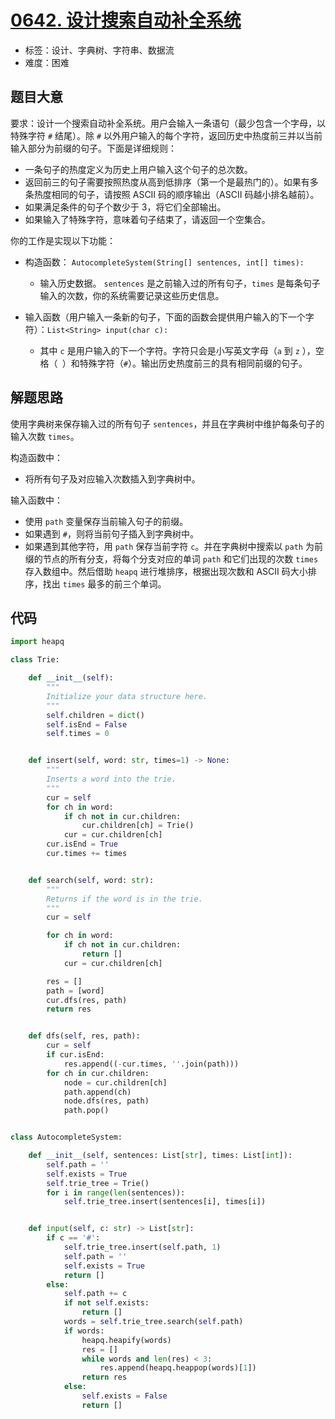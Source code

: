 # [0642. 设计搜索自动补全系统](https://leetcode-cn.com/problems/design-search-autocomplete-system/)

- 标签：设计、字典树、字符串、数据流
- 难度：困难

## 题目大意

要求：设计一个搜索自动补全系统。用户会输入一条语句（最少包含一个字母，以特殊字符 `#` 结尾）。除 `#` 以外用户输入的每个字符，返回历史中热度前三并以当前输入部分为前缀的句子。下面是详细规则：

- 一条句子的热度定义为历史上用户输入这个句子的总次数。
- 返回前三的句子需要按照热度从高到低排序（第一个是最热门的）。如果有多条热度相同的句子，请按照 ASCII 码的顺序输出（ASCII 码越小排名越前）。
- 如果满足条件的句子个数少于 3，将它们全部输出。
- 如果输入了特殊字符，意味着句子结束了，请返回一个空集合。

你的工作是实现以下功能：

- 构造函数： `AutocompleteSystem(String[] sentences, int[] times):` 
  - 输入历史数据。 `sentences` 是之前输入过的所有句子，`times` 是每条句子输入的次数，你的系统需要记录这些历史信息。

- 输入函数（用户输入一条新的句子，下面的函数会提供用户输入的下一个字符）：`List<String> input(char c):` 
  - 其中 `c` 是用户输入的下一个字符。字符只会是小写英文字母（`a` 到 `z` ），空格（` `）和特殊字符（`#`）。输出历史热度前三的具有相同前缀的句子。

## 解题思路

使用字典树来保存输入过的所有句子 `sentences`，并且在字典树中维护每条句子的输入次数 `times`。

构造函数中：

- 将所有句子及对应输入次数插入到字典树中。

输入函数中：

- 使用 `path` 变量保存当前输入句子的前缀。
- 如果遇到 `#`，则将当前句子插入到字典树中。
- 如果遇到其他字符，用 `path` 保存当前字符 `c`。并在字典树中搜索以 `path` 为前缀的节点的所有分支，将每个分支对应的单词 `path` 和它们出现的次数 `times` 存入数组中。然后借助 `heapq` 进行堆排序，根据出现次数和 ASCII 码大小排序，找出 `times` 最多的前三个单词。

## 代码

```Python
import heapq

class Trie:

    def __init__(self):
        """
        Initialize your data structure here.
        """
        self.children = dict()
        self.isEnd = False
        self.times = 0


    def insert(self, word: str, times=1) -> None:
        """
        Inserts a word into the trie.
        """
        cur = self
        for ch in word:
            if ch not in cur.children:
                cur.children[ch] = Trie()
            cur = cur.children[ch]
        cur.isEnd = True
        cur.times += times


    def search(self, word: str):
        """
        Returns if the word is in the trie.
        """
        cur = self

        for ch in word:
            if ch not in cur.children:
                return []
            cur = cur.children[ch]

        res = []
        path = [word]
        cur.dfs(res, path)
        return res


    def dfs(self, res, path):
        cur = self
        if cur.isEnd:
            res.append((-cur.times, ''.join(path)))
        for ch in cur.children:
            node = cur.children[ch]
            path.append(ch)
            node.dfs(res, path)
            path.pop()


class AutocompleteSystem:

    def __init__(self, sentences: List[str], times: List[int]):
        self.path = ''
        self.exists = True
        self.trie_tree = Trie()
        for i in range(len(sentences)):
            self.trie_tree.insert(sentences[i], times[i])


    def input(self, c: str) -> List[str]:
        if c == '#':
            self.trie_tree.insert(self.path, 1)
            self.path = ''
            self.exists = True
            return []
        else:
            self.path += c
            if not self.exists:
                return []
            words = self.trie_tree.search(self.path)
            if words:
                heapq.heapify(words)
                res = []
                while words and len(res) < 3:
                    res.append(heapq.heappop(words)[1])
                return res
            else:
                self.exists = False
                return []
```

